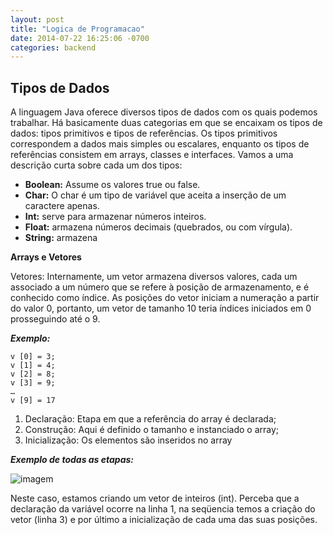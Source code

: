 ```yaml
---
layout: post
title: "Logica de Programacao"
date: 2014-07-22 16:25:06 -0700
categories: backend
---
```



## Tipos de Dados

A linguagem Java oferece diversos tipos de dados com os quais podemos trabalhar. Há basicamente duas categorias em que se encaixam os tipos de dados: tipos primitivos e tipos de referências. Os tipos primitivos correspondem a dados mais simples ou escalares, enquanto os tipos de referências consistem em arrays, classes e interfaces. Vamos a uma descrição curta sobre cada um dos tipos:

* **Boolean:** Assume os valores true ou false.
* **Char:** O char é um tipo de variável que aceita a inserção de um caractere apenas.
* **Int:** serve para armazenar números inteiros. 
* **Float:** armazena números decimais (quebrados, ou com vírgula).
* **String:** armazena





**Arrays e Vetores**

Vetores: Internamente, um vetor armazena diversos valores, cada um associado a um número que se refere à posição de armazenamento, e é conhecido como índice. As posições do vetor iniciam a numeração a partir do valor 0, portanto, um vetor de tamanho 10 teria índices iniciados em 0 prosseguindo até o 9.

***Exemplo:***
```
v [0] = 3;
v [1] = 4;
v [2] = 8;
v [3] = 9;
…
v [9] = 17
```

1. Declaração: Etapa em que a referência do array é declarada; 
2. Construção: Aqui é definido o tamanho e instanciado o array; 
3. Inicialização: Os elementos são inseridos no array

***Exemplo de todas as etapas:***

![imagem](https://lh6.googleusercontent.com/ztaNfui3a9_WlkYHrTattPwVI5H0gguUkIv3zcdxhXsAh4H5nYth4e8r2OJXIl_z-RHo92anub6RmsFlS62lyCP476HTzi-XVCQKv7qLTuCOvCSrlzzkfxI-BCSlvFH4XVY1IDq9)

Neste caso, estamos criando um vetor de inteiros (int). Perceba que a declaração da variável ocorre na linha 1, na seqüencia temos a criação do vetor (linha 3) e por último a inicialização de cada uma das suas posições.


